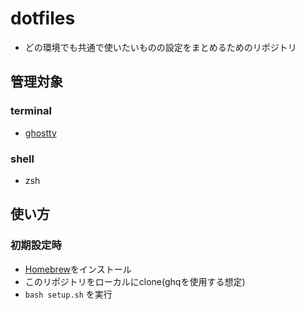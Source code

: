 # dotfiles

- どの環境でも共通で使いたいものの設定をまとめるためのリポジトリ


## 管理対象

### terminal

- [ghostty](https://ghostty.org/)

### shell

- zsh

## 使い方

### 初期設定時 

- [Homebrew](https://brew.sh/ja/)をインストール
- このリポジトリをローカルにclone(ghqを使用する想定)
- `bash setup.sh` を実行
